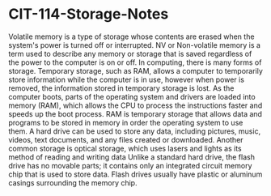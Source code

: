 # CIT-114-Storage-Notes
Volatile memory is a type of storage whose contents are erased when the system's power is turned off or interrupted.
NV or Non-volatile memory is a term used to describe any memory or storage that is saved regardless of the power to the computer is on or off. 
In computing, there is many forms of storage. Temporary storage, such as RAM, allows a computer to temporarily store information while the computer is in use, however when power is removed, the information stored in temporary storage is lost.
As the computer boots, parts of the operating system and drivers are loaded into memory (RAM), which allows the CPU to process the instructions faster and speeds up the boot process. RAM is temporary storage that allows data and programs to be stored in memory in order the operating system to use them.
A hard drive can be used to store any data, including pictures, music, videos, text documents, and any files created or downloaded. 
Another common storage is optical storage, which uses lasers and lights as its method of reading and writing data
Unlike a standard hard drive, the flash drive has no movable parts; it contains only an integrated circuit memory chip that is used to store data. Flash drives usually have plastic or aluminum casings surrounding the memory chip.
